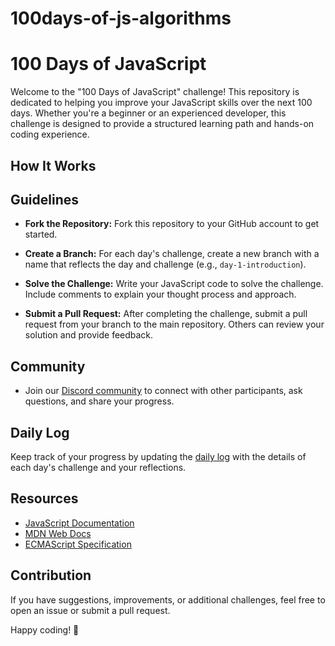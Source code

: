# 100days-of-js-algorithms
# 100 Days of JavaScript

Welcome to the "100 Days of JavaScript" challenge! This repository is dedicated to helping you improve your JavaScript skills over the next 100 days. Whether you're a beginner or an experienced developer, this challenge is designed to provide a structured learning path and hands-on coding experience.

## How It Works


## Guidelines

- **Fork the Repository:** Fork this repository to your GitHub account to get started.

- **Create a Branch:** For each day's challenge, create a new branch with a name that reflects the day and challenge (e.g., `day-1-introduction`).

- **Solve the Challenge:** Write your JavaScript code to solve the challenge. Include comments to explain your thought process and approach.

- **Submit a Pull Request:** After completing the challenge, submit a pull request from your branch to the main repository. Others can review your solution and provide feedback.

## Community

- Join our [Discord community](#) to connect with other participants, ask questions, and share your progress.

## Daily Log

Keep track of your progress by updating the [daily log](daily-log.md) with the details of each day's challenge and your reflections.

## Resources

- [JavaScript Documentation](https://developer.mozilla.org/en-US/docs/Web/JavaScript)
- [MDN Web Docs](https://developer.mozilla.org/)
- [ECMAScript Specification](https://www.ecma-international.org/ecma-262/)

## Contribution

If you have suggestions, improvements, or additional challenges, feel free to open an issue or submit a pull request.

Happy coding! 🚀

